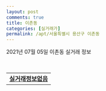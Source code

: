 ```yaml
---
layout: post
comments: true
title: 이촌동
categories: [실거래가]
permalink: /apt/서울특별시 용산구 이촌동
---
```


2021년 07월 05일 이촌동 실거래 정보

<script type="text/javascript">
  google.charts.load('current', {'packages':['corechart']});
  google.charts.setOnLoadCallback(drawChart);

  function drawChart() {
    var data = google.visualization.arrayToDataTable([['거래일', '매매', '전월세', '전매'], ['20-07', 45, 134, 0], ['20-08', 36, 126, 0], ['20-09', 40, 121, 0], ['20-10', 39, 128, 0], ['20-11', 37, 124, 0], ['20-12', 53, 146, 0], ['21-01', 49, 129, 0], ['21-02', 23, 114, 0], ['21-03', 30, 110, 0], ['21-04', 29, 83, 0], ['21-05', 47, 113, 0], ['21-06', 14, 65, 0], ['21-07', 0, 1, 0]]);

    var options = {
      title: '최근 유형별 거래량 추이',
      legend: { position: 'bottom' }
    };

    var chart = new google.visualization.LineChart(document.getElementById('columnchart_material'));
    chart.draw(data, (options));
  }
</script>

<div id="columnchart_material" style="width: 95%; margin-left: -35px; display: block"></div>
<br>
<table>
  <tr>
    <td colspan="4" style="font-weight: bold;"><a href="https://search.naver.com/search.naver?query=이촌동 실거래정보없음">실거래정보없음</a></td>
  </tr>
    
</table>
    